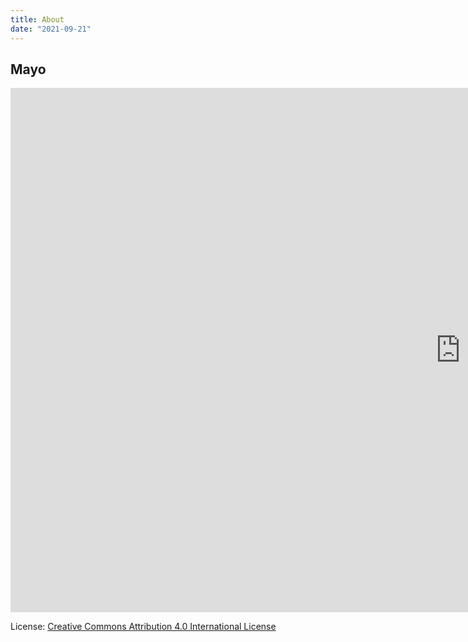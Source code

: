 ```yaml
---
title: About
date: "2021-09-21"
---
```


## Mayo

<iframe src="https://docs.google.com/presentation/d/e/2PACX-1vQy-xJmp3Lpx49b_Vn2vve920vHS1aIPXXJ2Hl-dgky3zZ6B2IwFi6e9XmOhVKKlaWWxIQUJUvOrYB0/embed?start=false&loop=false&delayms=3000" frameborder="0" width="1440" height="839" allowfullscreen="true" mozallowfullscreen="true" webkitallowfullscreen="true"></iframe>

License: [Creative Commons Attribution 4.0 International License](http://creativecommons.org/licenses/by/4.0/)
